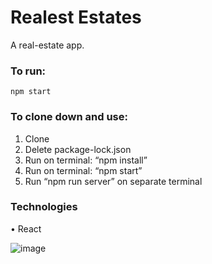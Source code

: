 # Realest Estates
A real-estate app.

### To run:
`npm start`

### To clone down and use:
1. Clone
2. Delete package-lock.json
3. Run on terminal: “npm install”
4. Run on terminal: “npm start”
5. Run “npm run server” on separate terminal

### Technologies
  • React

![image](https://user-images.githubusercontent.com/80653191/157421965-1d2d7d74-f09a-4a30-b93f-b9c687553d49.png)
